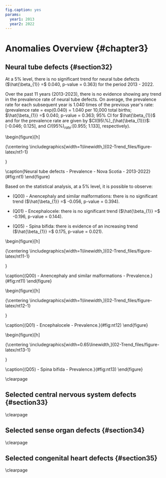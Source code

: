 ```yaml
---
fig.caption: yes
params:
  year1: 2013
  year2: 2022
---
```




# Anomalies Overview {#chapter3}

## Neural tube defects {#section32}

At a $5\%$ level, there is no significant trend for neural tube defects ($\hat{\beta_{1}} =$ 0.040, p-value = 0.363) for the period 2013 - 2022.

Over the past 11 years (2013-2023), there is no evidence showing any trend in the prevalence rate of neural tube defects. On average, the prevalence rate for each subsequent year is 1.040 times of the previous year's rate: (prevalence rate = exp(0.040) = 1.040 per 10,000 total births; $\hat{\beta_{1}} =$ 0.040, p-value = 0.363; $95\%$ CI for $\hat{\beta_{1}}$ and for the prevalence rate are given by $CI(95\%)_{\hat{\beta_{1}}}$:[-0.046; 0.125], and $CI(95\%)_{rate}$:[0.955; 1.133], respectively).

\begin{figure}[h]

{\centering \includegraphics[width=1\linewidth,]{02-Trend_files/figure-latex/nt1-1} 

}

\caption{Neural tube defects - Prevalence - Nova Scotia - 2013-2022}(\#fig:nt1)
\end{figure}

Based on the statistical analysis, at a $5\%$ level, it is possible to observe:

- (Q00) - Anencephaly and similar malformations: there is no significant trend ($\hat{\beta_{1}} =$ -0.056, p-value = 0.394).

- (Q01) - Encephalocele: there is no significant trend ($\hat{\beta_{1}} =$ -0.196, p-value = 0.144).

- (Q05) - Spina bifida: there is evidence of an increasing trend ($\hat{\beta_{1}} =$ 0.175, p-value = 0.021).

\begin{figure}[h]

{\centering \includegraphics[width=1\linewidth,]{02-Trend_files/figure-latex/nt11-1} 

}

\caption{(Q00) - Anencephaly and similar malformations - Prevalence.}(\#fig:nt11)
\end{figure}

\begin{figure}[h]

{\centering \includegraphics[width=1\linewidth,]{02-Trend_files/figure-latex/nt12-1} 

}

\caption{(Q01) - Encephalocele - Prevalence.}(\#fig:nt12)
\end{figure}

\begin{figure}[h]

{\centering \includegraphics[width=0.65\linewidth,]{02-Trend_files/figure-latex/nt13-1} 

}

\caption{(Q05) - Spina bifida - Prevalence.}(\#fig:nt13)
\end{figure}

\clearpage


## Selected central nervous system defects {#section33}

\clearpage

## Selected sense organ defects {#section34}


\clearpage

## Selected congenital heart defects {#section35}


\clearpage

